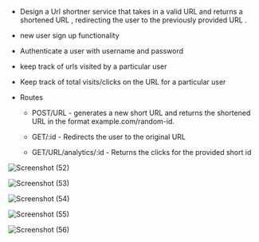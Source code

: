 - Design a Url shortner service that takes in a valid URL and 
  returns a shortened URL , redirecting the user to the previously provided URL .

- new user sign up functionality 

- Authenticate a user with username and password 

- keep track of urls visited by a particular user 

- Keep track of total visits/clicks on the URL for a particular user 

- Routes
    - POST/URL - generates a new short URL and returns the shortened URL in the format example.com/random-id.
    
    - GET/:id  - Redirects the user to the original URL 

    - GET/URL/analytics/:id - Returns the clicks for the provided short id


![Screenshot (52)](https://github.com/ritikgupta2002/UrlShortner/assets/99651822/614e1b42-1309-4854-8f27-caa752b36bf0)


![Screenshot (53)](https://github.com/ritikgupta2002/UrlShortner/assets/99651822/399798f1-d55c-4b8b-8b3b-6645633912a0)


![Screenshot (54)](https://github.com/ritikgupta2002/UrlShortner/assets/99651822/c955a0ca-64de-432e-91bb-c22a10d474b5)


![Screenshot (55)](https://github.com/ritikgupta2002/UrlShortner/assets/99651822/fc083b32-4a0c-4e13-861a-7e82ee226990)


![Screenshot (56)](https://github.com/ritikgupta2002/UrlShortner/assets/99651822/6aaa1987-3aa3-4342-80af-d022826faed6)
